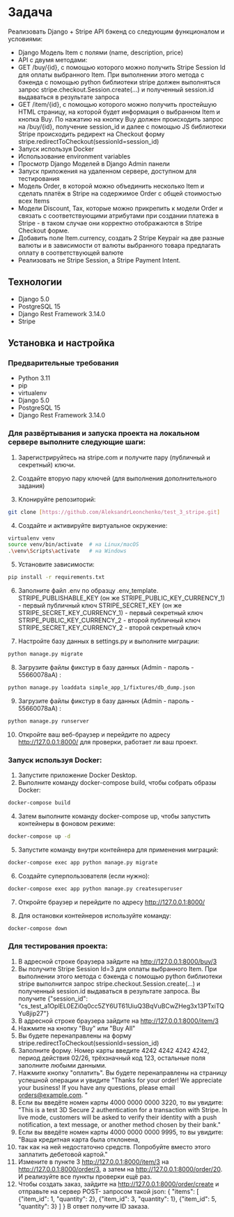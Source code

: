 # Задача
Реализовать Django + Stripe API бэкенд со следующим функционалом и условиями:


- Django Модель Item с полями (name, description, price)
- API с двумя методами:
- GET /buy/{id}, c помощью которого можно получить Stripe Session Id для оплаты выбранного Item. При выполнении этого метода c бэкенда с помощью python библиотеки stripe должен выполняться запрос stripe.checkout.Session.create(...) и полученный session.id выдаваться в результате запроса
- GET /item/{id}, c помощью которого можно получить простейшую HTML страницу, на которой будет информация о выбранном Item и кнопка Buy. По нажатию на кнопку Buy должен происходить запрос на /buy/{id}, получение session_id и далее с помощью JS библиотеки Stripe происходить редирект на Checkout форму stripe.redirectToCheckout(sessionId=session_id)
- Запуск используя Docker
- Использование environment variables
- Просмотр Django Моделей в Django Admin панели
- Запуск приложения на удаленном сервере, доступном для тестирования
- Модель Order, в которой можно объединить несколько Item и сделать платёж в Stripe на содержимое Order c общей стоимостью всех Items
- Модели Discount, Tax, которые можно прикрепить к модели Order и связать с соответствующими атрибутами при создании платежа в Stripe - в таком случае они корректно отображаются в Stripe Checkout форме.
- Добавить поле Item.currency, создать 2 Stripe Keypair на две разные валюты и в зависимости от валюты выбранного товара предлагать оплату в соответствующей валюте
- Реализовать не Stripe Session, а Stripe Payment Intent.


## Технологии
- Django 5.0
- PostgreSQL 15
- Django Rest Framework 3.14.0
- Stripe

## Установка и настройка

### Предварительные требования
- Python 3.11
- pip
- virtualenv
- Django 5.0
- PostgreSQL 15
- Django Rest Framework 3.14.0


### Для развёртывания и запуска проекта на локальном сервере выполните следующие шаги:

1. Зарегистрируйтесь на stripe.com и получите пару (публичный и секретный) ключи.

2. Создайте вторую пару ключей (для выполнения дополнительного задания)

3. Клонируйте репозиторий:
```bash
git clone [https://github.com/AleksandrLeonchenko/test_3_stripe.git]
```
4. Создайте и активируйте виртуальное окружение:
```bash
virtualenv venv
source venv/bin/activate  # на Linux/macOS
.\venv\Scripts\activate   # на Windows
```
5. Установите зависимости:
```bash
pip install -r requirements.txt
```
6. Заполните файл .env по образцу .env_template.
STRIPE_PUBLISHABLE_KEY (он же STRIPE_PUBLIC_KEY_CURRENCY_1) - первый публичный ключ 
STRIPE_SECRET_KEY (он же STRIPE_SECRET_KEY_CURRENCY_1) - первый секретный ключ
STRIPE_PUBLIC_KEY_CURRENCY_2 - второй публичный ключ 
STRIPE_SECRET_KEY_CURRENCY_2 - второй секретный ключ

7. Настройте базу данных в settings.py и выполните миграции:
```bash
python manage.py migrate
```
8. Загрузите файлы фикстур в базу данных (Admin - пароль - 55660078aA) :
```bash
python manage.py loaddata simple_app_1/fixtures/db_dump.json
```
9. Загрузите файлы фикстур в базу данных (Admin - пароль - 55660078aA) :
```bash
python manage.py runserver
```
10. Откройте ваш веб-браузер и перейдите по адресу http://127.0.0.1:8000/ для проверки, работает ли ваш проект.



### Запуск используя Docker:

1. Запустите приложение Docker Desktop.
2. Выполните команду docker-compose build, чтобы собрать образы Docker:
```bash
docker-compose build
```
4. Затем выполните команду docker-compose up, чтобы запустить контейнеры в фоновом режиме:
```bash
docker-compose up -d
```
5. Запустите команду внутри контейнера для применения миграций:
```bash
docker-compose exec app python manage.py migrate
```
6. Создайте суперпользователя (если нужно):
```bash
docker-compose exec app python manage.py createsuperuser
```
7. Откройте браузер и перейдите по адресу http://127.0.0.1:8000/

8. Для остановки контейнеров используйте команду:
```bash
docker-compose down
```


### Для тестирования проекта:

1. В адресной строке браузера зайдите на http://127.0.0.1:8000/buy/3
2. Вы получите Stripe Session Id=3 для оплаты выбранного Item. 
При выполнении этого метода c бэкенда с помощью python библиотеки stripe выполнится запрос 
stripe.checkout.Session.create(...) и полученный session.id выдаваться в результате запроса. 
Вы получите {"session_id": "cs_test_a1OplEL0EZi0q0cc5ZY6UT61UiuQ3BqVuBCwZHeg3x13PTxiTQYu8jip27"}
3. В адресной строке браузера зайдите на http://127.0.0.1:8000/item/3
4. Нажмите на кнопку "Buy" или "Buy All"
5. Вы будете перенаправлены на форму stripe.redirectToCheckout(sessionId=session_id)
6. Заполните форму. Номер карты введите 4242 4242 4242 4242, период действия 02/26, трёхзначный код 123, 
остальные поля заполните любыми данными. 
7. Нажмите кнопку "оплатить". Вы будете перенаправлены на страницу успешной операции и увидите 
"Thanks for your order! We appreciate your business! If you have any questions, please email orders@example.com. "
8. Если вы введёте номен карты 4000 0000 0000 3220, то вы  увидите: "This is a test 3D Secure 2 authentication for a transaction with Stripe.
In live mode, customers will be asked to verify their identity with a push notification, a text message, or another method chosen 
by their bank."
9. Если вы введёте номен карты 4000 0000 0000 9995, то вы  увидите: "Ваша кредитная карта была отклонена, 
10. так как на ней недостаточно средств. Попробуйте вместо этого заплатить дебетовой картой."
11. Измените в пункте 3 http://127.0.0.1:8000/item/3 на http://127.0.0.1:8000/order/3,  а затем на http://127.0.0.1:8000/order/20.
И реализуйте все пункты проверки ещё раз.
12. Чтобы создать заказ, зайдите на http://127.0.0.1:8000/order/create и отправьте на сервер POST- запросом такой json: 
{
  "items": [
    {"item_id": 1, "quantity": 2},
    {"item_id": 3, "quantity": 1},
    {"item_id": 5, "quantity": 3}
  ]
}
В ответ получите ID заказа.

    
